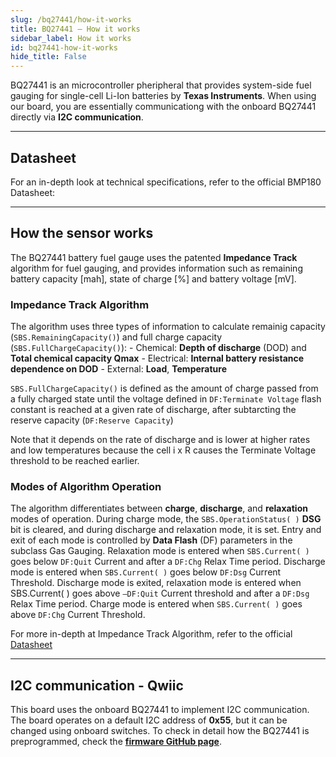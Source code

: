 ```yaml
---
slug: /bq27441/how-it-works 
title: BQ27441 – How it works
sidebar_label: How it works
id: bq27441-how-it-works 
hide_title: False
---  
```


BQ27441 is an microcontroller pheripheral that provides system-side fuel gauging for single-cell Li-Ion batteries by **Texas Instruments**. When using our board, you are essentially communicationg with the onboard BQ27441 directly via **I2C communication**.

<CenteredImage src="/img/bq27441/bq27441_highlighted.jpg" alt="BQ27441 sensor on board" caption="BQ27441 sensor on the board" width="400px" />

---

## Datasheet

For an in-depth look at technical specifications, refer to the official BMP180 Datasheet:  

<QuickLink  
  title="BQ27441 Datasheet"  
  description="Detailed technical documentation for the BQ27441 sensor"  
  url="https://soldered.com/productdata/2022/03/Soldered_BQ27441_datasheet.pdf"  
/>  

---

## How the sensor works

The BQ27441 battery fuel gauge uses the patented **Impedance Track** algorithm for fuel gauging, and provides information such as remaining battery capacity [mah], state of charge [%] and battery voltage [mV].

### Impedance Track Algorithm
The algorithm uses three types of information to calculate remainig capacity (`SBS.RemainingCapacity()`) and full charge capacity (`SBS.FullChargeCapacity()`):
    - Chemical: **Depth of discharge** (DOD) and **Total chemical capacity Qmax** 
    - Electrical: **Internal battery resistance dependence on DOD**
    - External: **Load**, **Temperature**

`SBS.FullChargeCapacity()` is defined as the amount of charge passed from a fully charged state until the voltage defined in `DF:Terminate Voltage` flash constant is reached at a given rate of discharge, after subtarcting the reserve capacity (`DF:Reserve Capacity`)

<InfoBox>Note that it depends on the rate of discharge and is lower at higher rates and low temperatures because the cell i x R causes the Terminate Voltage threshold to be reached earlier. </InfoBox>

### Modes of Algorithm Operation
The algorithm differentiates between **charge**, **discharge**, and **relaxation** modes of operation. During charge mode, the `SBS.OperationStatus( )` **DSG** bit is cleared, and during discharge and relaxation mode, it is set. Entry and exit of each mode is controlled by **Data Flash** (DF) parameters in the subclass Gas Gauging. Relaxation mode is entered when `SBS.Current( )` goes below `DF:Quit` Current and after a `DF:Chg` Relax Time period. Discharge mode is entered when `SBS.Current( )` goes below `DF:Dsg` Current Threshold. Discharge mode is exited, relaxation mode is entered when SBS.Current( ) goes above `—DF:Quit` Current threshold and after a `DF:Dsg` Relax Time period. Charge mode is entered when `SBS.Current( )` goes above `DF:Chg` Current Threshold.

<CenteredImage src="/img/bq27441/operation_modes.jpg" alt="Example of the Algorithm Operation Mode Changes With Varying SBS.Current( )" caption="Example of the Algorithm Operation Mode Changes With Varying SBS.Current( )" width="600px" />

<InfoBox>For more in-depth at Impedance Track Algorithm, refer to the official [Datasheet](https://www.ti.com/lit/an/slua364b/slua364b.pdf?ts=1744806267910&ref_url=https%253A%252F%252Fwww.google.com%252F)</InfoBox>

---

## I2C communication - Qwiic
This board uses the onboard BQ27441 to implement I2C communication. The board operates on a default I2C address of **0x55**, but it can be changed using onboard switches. To check in detail how the BQ27441 is preprogrammed, check the [**firmware GitHub page**](https://github.com/SolderedElectronics/Soldered-BQ27441-Battery-Fuel-Gauge-Arduino-Library/blob/dev/extras/attiny_firmware/attiny_firmware.ino).